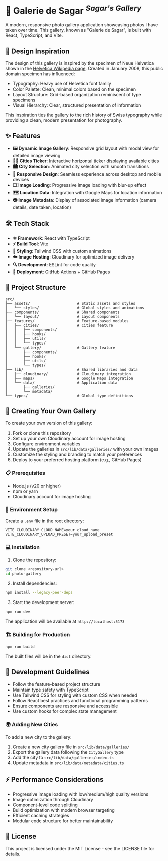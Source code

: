 # 🌁 Galerie de Sagar <sup>_Sagar's Gallery_</sup>

A modern, responsive photo gallery application showcasing photos I have taken over time. This gallery, known as "Galerie de Sagar", is built with React, TypeScript, and Vite.

## 🎯 Design Inspiration

The design of this gallery is inspired by the specimen of Neue Helvetica shown in the [Helvetica Wikipedia page](https://upload.wikimedia.org/wikipedia/commons/2/28/HelveticaSpecimenCH.svg). Created in January 2008, this public domain specimen has influenced:

- Typography: Heavy use of Helvetica font family
- Color Palette: Clean, minimal colors based on the specimen
- Layout Structure: Grid-based organization reminiscent of type specimens
- Visual Hierarchy: Clear, structured presentation of information

This inspiration ties the gallery to the rich history of Swiss typography while providing a clean, modern presentation for photography.

## ✨ Features

- **🖼️ Dynamic Image Gallery**: Responsive grid layout with modal view for detailed image viewing
- **🏃‍♂️ Cities Ticker**: Interactive horizontal ticker displaying available cities
- **🏙️ City Selection**: Animated city selection with smooth transitions
- **📱 Responsive Design**: Seamless experience across desktop and mobile devices
- **🎞️ Image Loading**: Progressive image loading with blur-up effect
- **🗺️ Location Data**: Integration with Google Maps for location information
- **📷 Image Metadata**: Display of associated image information (camera details, date taken, location)

## 🛠️ Tech Stack

- **⚛️ Framework**: React with TypeScript
- **⚡ Build Tool**: Vite
- **🎨 Styling**: Tailwind CSS with custom animations
- **☁️ Image Hosting**: Cloudinary for optimized image delivery
- **🔍 Development**: ESLint for code quality
- **🚀 Deployment**: GitHub Actions + GitHub Pages

## 📁 Project Structure

```
src/
├── assets/                     # Static assets and styles
│   └── styles/                 # Global styles and animations
├── components/                 # Shared components
│   └── layout/                 # Layout components
├── features/                   # Feature-based modules
│   ├── cities/                 # Cities feature
│   │   ├── components/
│   │   ├── hooks/
│   │   ├── utils/
│   │   └── types/
│   └── gallery/                # Gallery feature
│       ├── components/
│       ├── hooks/
│       ├── utils/
│       └── types/
├── lib/                        # Shared libraries and data
│   ├── cloudinary/             # Cloudinary integration
│   ├── maps/                   # Google Maps integration
│   └── data/                   # Application data
│       ├── galleries/
│       └── metadata/
└── types/                      # Global type definitions
```

## 🎨 Creating Your Own Gallery

To create your own version of this gallery:

1. Fork or clone this repository
2. Set up your own Cloudinary account for image hosting
3. Configure environment variables
4. Update the galleries in `src/lib/data/galleries/` with your own images
5. Customize the styling and branding to match your preferences
6. Deploy to your preferred hosting platform (e.g., GitHub Pages)

### 📋 Prerequisites

- Node.js (v20 or higher)
- npm or yarn
- Cloudinary account for image hosting

### 🔑 Environment Setup

Create a `.env` file in the root directory:

```env
VITE_CLOUDINARY_CLOUD_NAME=your_cloud_name
VITE_CLOUDINARY_UPLOAD_PRESET=your_upload_preset
```

### 💻 Installation

1. Clone the repository:

```bash
git clone <repository-url>
cd photo-gallery
```

2. Install dependencies:

```bash
npm install --legacy-peer-deps
```

3. Start the development server:

```bash
npm run dev
```

The application will be available at `http://localhost:5173`

### 🏗️ Building for Production

```bash
npm run build
```

The built files will be in the `dist` directory.

## 📝 Development Guidelines

- Follow the feature-based project structure
- Maintain type safety with TypeScript
- Use Tailwind CSS for styling with custom CSS when needed
- Follow React best practices and functional programming patterns
- Ensure components are responsive and accessible
- Use custom hooks for complex state management

### 🌍 Adding New Cities

To add a new city to the gallery:

1. Create a new city gallery file in `src/lib/data/galleries/`
2. Export the gallery data following the `CityGallery` type
3. Add the city to `src/lib/data/galleries/index.ts`
4. Update metadata in `src/lib/data/metadata/cities.ts`

## ⚡ Performance Considerations

- Progressive image loading with low/medium/high quality versions
- Image optimization through Cloudinary
- Component-level code splitting
- Build optimization with modern browser targeting
- Efficient caching strategies
- Modular code structure for better maintainability

## 📄 License

This project is licensed under the MIT License - see the LICENSE file for details.

